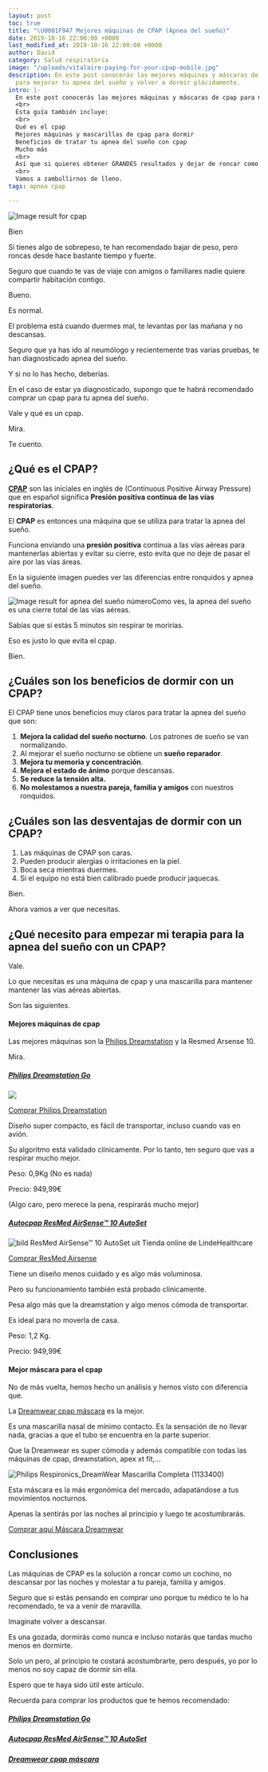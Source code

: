 ```yaml
---
layout: post
toc: true
title: "\U0001F947 Mejores máquinas de CPAP (Apnea del sueño)"
date: 2019-10-16 22:00:00 +0000
last_modified_at: 2019-10-16 22:00:00 +0000
author: David
category: Salud respiratoria
image: "/uploads/vitalaire-paying-for-your-cpap-mobile.jpg"
description: En este post conocerás las mejores máquinas y máscaras de cpap del mercado
  para mejorar tu apnea del sueño y volver a dormir plácidamente.
intro: |-
  En este post conocerás las mejores máquinas y máscaras de cpap para mejorar tu apnea del sueño y volver a dormir plácidamente.
  <br>
  Esta guía también incluye:
  <br>
  Qué es el cpap
  Mejores máquinas y mascarillas de cpap para dormir
  Beneficios de tratar tu apnea del sueño con cpap
  Mucho más
  <br>
  Así que si quieres obtener GRANDES resultados y dejar de roncar como un cochino. Te recomendamos que sigas leyendo.
  <br>
  Vamos a zambullirnos de lleno.
tags: apnea cpap

---
```

![Image result for cpap](https://www.vitalaire.ca/sites/vitalaire_ca/files/styles/retina_cover_page/public/2018/05/07/vitalaire-paying-for-your-cpap-mobile.jpg?itok=O_JXsD9p)

Bien

Si tienes algo de sobrepeso, te han recomendado bajar de peso, pero roncas desde hace bastante tiempo y fuerte.

Seguro que cuando te vas de viaje con amigos o familiares nadie quiere compartir habitación contigo. 

Bueno.

Es normal.

El problema está cuando duermes mal, te levantas por las mañana y no descansas.

Seguro que ya has ido al neumólogo y recientemente tras varias pruebas, te han diagnosticado apnea del sueño.

Y si no lo has hecho, deberías.

En el caso de estar ya diagnosticado, supongo que te habrá recomendado comprar un cpap para tu apnea del sueño.

Vale y qué es un cpap.

Mira.

Te cuento.

## **¿Qué es el CPAP?**

[**CPAP**](https://es.wikipedia.org/wiki/CPAP) son las iniciales en inglés de (Continuous Positive Airway Pressure) que en español significa **Presión positiva continua de las vías respiratorias**. 

El **CPAP** es entonces una máquina que se utiliza para tratar la apnea del sueño. 

Funciona enviando una **presión positiva** continua a las vías aéreas para mantenerlas abiertas y evitar su cierre, esto evita que no deje de pasar el aire por las vías áreas.

En la siguiente imagen puedes ver las diferencias entre ronquidos y apnea del sueño.

![Image result for apnea del sueño número](http://www.u-pharmacist.es/uploads/2/3/7/1/23713723/apnea_orig.png)Como ves, la apnea del sueño es una cierre total de las vías aéreas. 

Sabías que si estás 5 minutos sin respirar te morirías.

Eso es justo lo que evita el cpap.

Bien.

## **¿Cuáles son los beneficios de dormir con un CPAP?**

El CPAP tiene unos beneficios muy claros para tratar la apnea del sueño que son:

1. **Mejora la calidad del sueño nocturno**. Los patrones de sueño se van normalizando.
2. Al mejorar el sueño nocturno se obtiene un **sueño reparador**. 
3. **Mejora tu memoria y concentración**.
4. **Mejora el estado de ánimo** porque descansas.
5. **Se reduce la tensión alta.**
6. **No molestamos a nuestra pareja, familia y amigos** con nuestros ronquidos.

## **¿Cuáles son las desventajas de dormir con un CPAP?**

1. Las máquinas de CPAP son caras.
2. Pueden producir alergias o irritaciones en la piel.
3. Boca seca mientras duermes.
4. Si el equipo no está bien calibrado puede producir jaquecas.

Bien.

Ahora vamos a ver que necesitas.

## **¿Qué necesito para empezar mi terapia para la apnea del sueño con un CPAP?**

Vale.

Lo que necesitas es una máquina de cpap y una mascarilla para mantener mantener las vías aéreas abiertas.

Son las siguientes.

#### **Mejores máquinas de cpap**

Las mejores máquinas son la [Philips Dreamstation](https://clk.tradedoubler.com/click?p=151108&a=3104198&url=https%3A%2F%2Fwww.philips.es%2Fc-p%2FHH1508_00%2Fdreamstation-go-cpap-de-viaje) y la Resmed Arsense 10.

Mira.

##### [Philips Dreamstation Go](https://clk.tradedoubler.com/click?p=151108&a=3104198&url=https%3A%2F%2Fwww.philips.es%2Fc-p%2FHH1508_00%2Fdreamstation-go-cpap-de-viaje)

![](https://images.philips.com/is/image/philipsconsumer/9e918744685d4bb19c61a96800ec1dcd?wid=494&hei=435&$pnglarge$)

[Comprar Philips Dreamstation](https://clk.tradedoubler.com/click?p=151108&a=3104198&url=https%3A%2F%2Fwww.philips.es%2Fc-p%2FHH1508_00%2Fdreamstation-go-cpap-de-viaje)

Diseño super compacto, es fácil de transportar, incluso cuando vas en avión.

Su algoritmo está validado clínicamente. Por lo tanto, ten seguro que vas a respirar mucho mejor.

Peso: 0,9Kg (No es nada)

Precio: 949,99€ 

(Algo caro, pero merece la pena, respirarás mucho mejor)

##### [Autocpap ResMed AirSense™ 10 AutoSet](https://www.tutiendarespira.es/shop/es-ES/es-homecare-store/resmed-airsense%E2%84%A2-10-autoset-p230030126)

![bild ResMed AirSense™ 10 AutoSet uit Tienda online de LindeHealthcare](https://www.tutiendarespira.es/wcsstore/ES_Homecare_CatalogAssetStore/Images/large/ResMed_AirSense10.jpg)

[Comprar ResMed Airsense]()

Tiene un diseño menos cuidado y es algo más voluminosa.

Pero su funcionamiento también está probado clínicamente.

Pesa algo más que la dreamstation y algo menos cómoda de transportar.

Es ideal para no moverla de casa.

Peso: 1,2 Kg. 

Precio: 949,99€

#### **Mejor máscara para el cpap**

No de más vuelta, hemos hecho un análisis y hemos visto con diferencia que.

La [Dreamwear cpap máscara]() es la mejor.

Es una mascarilla nasal de mínimo contacto. Es la sensación de no llevar nada, gracias a que el tubo se encuentra en la parte superior.

Que la Dreamwear es super cómoda y además compatible con todas las máquinas de cpap, dreamstation, apex xt fit,...

![Philips Respironics_DreamWear Mascarilla Completa (1133400)](https://images-na.ssl-images-amazon.com/images/I/41dSB8L51RL.jpg)

Esta máscara es la más ergonómica del mercado, adapatándose a tus movimientos nocturnos. 

Apenas la sentirás por las noches al principio y luego te acostumbrarás. 

[Comprar aquí Máscara Dreamwear]()

## **Conclusiones**

Las máquinas de CPAP es la solución a roncar como un cochino, no descansar por las noches y molestar a tu pareja, familia y amigos.

Seguro que si estás pensando en comprar uno porque tu médico te lo ha recomendado, te va a venir de maravilla.

Imaginate volver a descansar.

Es una gozada, dormirás como nunca e incluso notarás que tardas mucho menos en dormirte.

Solo un pero, al principio te costará acostumbrarte, pero después, yo por lo menos no soy capaz de dormir sin ella.

Espero que te haya sido útil este artículo.

Recuerda para comprar los productos que te hemos recomendado:

##### [Philips Dreamstation Go](https://clk.tradedoubler.com/click?p=151108&a=3104198&url=https%3A%2F%2Fwww.philips.es%2Fc-p%2FHH1508_00%2Fdreamstation-go-cpap-de-viaje)

##### [Autocpap ResMed AirSense™ 10 AutoSet](https://www.tutiendarespira.es/shop/es-ES/es-homecare-store/resmed-airsense%E2%84%A2-10-autoset-p230030126)

##### [Dreamwear cpap máscara]()